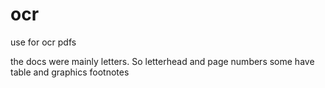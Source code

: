 # ocr

use for ocr pdfs 

the docs were mainly letters. So letterhead and page numbers some have table and graphics
footnotes
